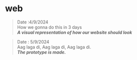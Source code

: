 # web
>Date :4/9/2024\
>How we gonna do this in 3 days\
>***A visual representation of how our website should look***


>Date : 5/9/2024\
>Aag laga di, Aag laga di, Aag laga di.\
>***The prototype is made.***